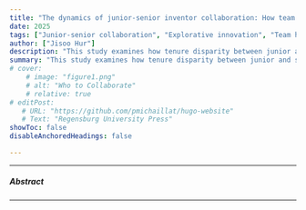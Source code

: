 ```yaml
---
title: "The dynamics of junior-senior inventor collaboration: How team hierarchy shapes explorative innovation" 
date: 2025
tags: ["Junior-senior collaboration", "Explorative innovation", "Team hierarchy", "Innovation performance", "Patent analysis"]
author: ["Jisoo Hur"]
description: "This study examines how tenure disparity between junior and senior inventors influences their engagement in exploratory invention."
summary: "This study examines how tenure disparity between junior and senior inventors influences their engagement in exploratory invention."
# cover:
    # image: "figure1.png"
    # alt: "Who to Collaborate"
    # relative: true
# editPost:
   # URL: "https://github.com/pmichaillat/hugo-website"
   # Text: "Regensburg University Press"
showToc: false
disableAnchoredHeadings: false

---
```


---

##### Abstract



---
